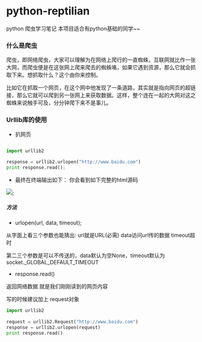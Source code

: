 # python-reptilian
python 爬虫学习笔记 本项目适合有python基础的同学~~ 

### 什么是爬虫

爬虫，即网络爬虫，大家可以理解为在网络上爬行的一直蜘蛛，互联网就比作一张大网，而爬虫便是在这张网上爬来爬去的蜘蛛咯，如果它遇到资源，那么它就会抓取下来。想抓取什么？这个由你来控制。

比如它在抓取一个网页，在这个网中他发现了一条道路，其实就是指向网页的超链接，那么它就可以爬到另一张网上来获取数据。这样，整个连在一起的大网对这之蜘蛛来说触手可及，分分钟爬下来不是事儿。

### Urllib库的使用

* 扒网页

```py

import urllib2
 
response = urllib2.urlopen("http://www.baidu.com")
print response.read();


```

* 最终在终端输出如下：  你会看到如下完整的html源码

![]('');

##### 方法

* urlopen(url, data, timeout);

从字面上看三个参数也能猜出: url就是URL(必需) data访问url传的数据 timeout超时

 第二三个参数是可以不传送的，data默认为空None，timeout默认为 socket._GLOBAL_DEFAULT_TIMEOUT

*  response.read() 

返回网络数据 就是我们刚刚读到的网页内容

写的时候建议加上 request对象

```py
import urllib2
 
request = urllib2.Request("http://www.baidu.com")
response = urllib2.urlopen(request)
print response.read()
```

























